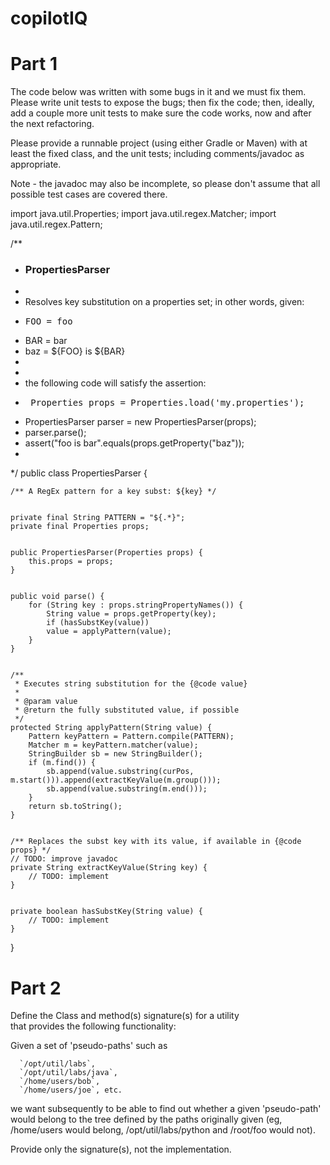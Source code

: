 # copilotIQ

Part 1
=======

The code below was written with some bugs in it and we must fix them. Please write unit tests to expose the bugs; then fix the code; then, ideally, add a couple more unit tests to make sure the code works, now and after the next refactoring.


Please provide a runnable project (using either Gradle or Maven) with at least the fixed class, and the unit tests; including comments/javadoc as appropriate.


Note - the javadoc may also be incomplete, so please don't
assume that all possible test cases are covered there.



import java.util.Properties;
import java.util.regex.Matcher;
import java.util.regex.Pattern;


/**
* <h3>PropertiesParser</h3>
*
* Resolves key substitution on a properties set; in other words, given:
* <pre>FOO = foo
* BAR = bar
* baz = ${FOO} is ${BAR}
* </pre>
*
* the following code will satisfy the assertion:
* <pre> Properties props = Properties.load('my.properties');
*  PropertiesParser parser = new PropertiesParser(props);
*  parser.parse();
*  assert("foo is bar".equals(props.getProperty("baz"));
* </pre>
*/
public class PropertiesParser {


    /** A RegEx pattern for a key subst: ${key} */


    private final String PATTERN = "${.*}";
    private final Properties props;


    public PropertiesParser(Properties props) {
        this.props = props;
    }


    public void parse() {
        for (String key : props.stringPropertyNames()) {
            String value = props.getProperty(key);
            if (hasSubstKey(value))
            value = applyPattern(value);
        }
    }


    /**
     * Executes string substitution for the {@code value}
     *
     * @param value
     * @return the fully substituted value, if possible
     */
    protected String applyPattern(String value) {
        Pattern keyPattern = Pattern.compile(PATTERN);
        Matcher m = keyPattern.matcher(value);
        StringBuilder sb = new StringBuilder();
        if (m.find()) {
            sb.append(value.substring(curPos, m.start())).append(extractKeyValue(m.group()));
            sb.append(value.substring(m.end()));
        }
        return sb.toString();
    }


    /** Replaces the subst key with its value, if available in {@code props} */
    // TODO: improve javadoc
    private String extractKeyValue(String key) {
        // TODO: implement
    }


    private boolean hasSubstKey(String value) {
        // TODO: implement
    }
}






Part 2
=======


Define the Class and method(s) signature(s) for a utility  
that provides the following functionality:


Given a set of 'pseudo-paths' such as


      `/opt/util/labs`,
      `/opt/util/labs/java`,
      `/home/users/bob`,
      `/home/users/joe`, etc.


we want subsequently to be able to find out whether a given 'pseudo-path'
would belong to the tree defined by the paths originally given (eg, /home/users would belong, /opt/util/labs/python and /root/foo would not).


Provide only the signature(s), not the implementation.
